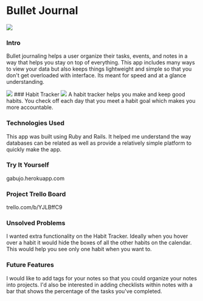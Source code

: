 # Bullet Journal

<img src="https://i.imgur.com/8gkgFg1.png">

### Intro
Bullet journaling helps a user organize their tasks, events, and notes in a way that helps you stay on top of everything.  This app includes many ways to view your data but also keeps things lightweight and simple so that you don't get overloaded with interface.  Its meant for speed and at a glance understanding. 

<img src="https://i.imgur.com/48DZKwp.png">
### Habit Tracker
<img src="https://i.imgur.com/r8uRm4j.png">
A habit tracker helps you make and keep good habits.  You check off each day that you meet a habit goal which makes you more accountable.

### Technologies Used
This app was built using Ruby and Rails.  It helped me understand the way databases can be related as well as provide a relatively simple platform to quickly make the app.

### Try It Yourself
gabujo.herokuapp.com

### Project Trello Board
trello.com/b/YJLBffC9

### Unsolved Problems
I wanted extra functionality on the Habit Tracker.  Ideally when you hover over a habit it would hide the boxes of all the other habits on the calendar.  This would help you see only one habit when you want to.

### Future Features
I would like to add tags for your notes so that you could organize your notes into projects.  I'd also be interested in adding checklists within notes with a bar that shows the percentage of the tasks you've completed.